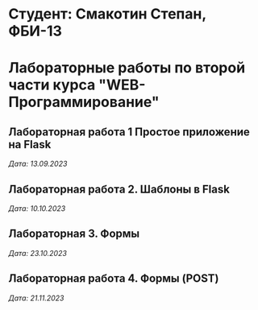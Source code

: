 # Студент: Смакотин Степан, ФБИ-13

# Лабораторные работы по второй части курса "WEB-Программирование"

## Лабораторная работа  1 Простое приложение на Flask

*Дата: 13.09.2023*

## Лабораторная работа 2. Шаблоны в Flask

*Дата: 10.10.2023*

## Лабораторная 3. Формы 

*Дата: 23.10.2023*

## Лабораторная работа 4. Формы (POST)

*Дата: 21.11.2023*